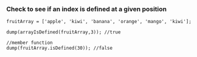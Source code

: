 ### Check to see if an index is defined at a given position

```luceescript+trycf
fruitArray = ['apple', 'kiwi', 'banana', 'orange', 'mango', 'kiwi'];

dump(arrayIsDefined(fruitArray,3)); //true

//member function
dump(fruitArray.isDefined(30)); //false
```
